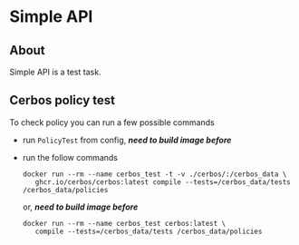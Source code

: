 # Simple API

## About

Simple API is a test task.

## Cerbos policy test

To check policy you can run a few possible commands

- run ```PolicyTest``` from config, _**need to build image before**_
- run the follow commands
    
    ```
    docker run --rm --name cerbos_test -t -v ./cerbos/:/cerbos_data \
       ghcr.io/cerbos/cerbos:latest compile --tests=/cerbos_data/tests /cerbos_data/policies
    ```
    
    or, _**need to build image before**_
    
    ```
    docker run --rm --name cerbos_test cerbos:latest \
       compile --tests=/cerbos_data/tests /cerbos_data/policies
    ```